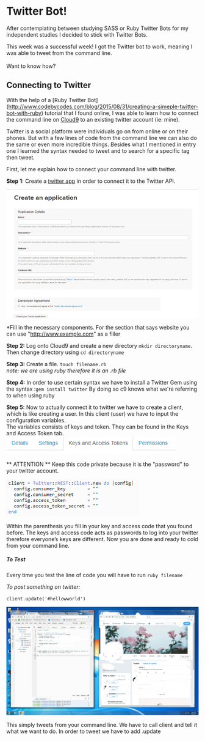 # Twitter Bot! 

After contemplating between studying SASS or Ruby Twitter Bots for my independent studies I decided to stick with Twitter Bots. 

This week was a successful week! I got the Twitter bot to work, meaning I was able to tweet from the command line. 
<br> <br> 
Want to know how?

## Connecting to Twitter 
With the help of a [Ruby Twitter Bot] (http://www.codebycodes.com/blog/2015/08/31/creating-a-simeple-twitter-bot-with-ruby) tutorial that I found online, I was able to learn how to connect the command line on [Cloud9](https://c9.io) to an existing twitter account (ie: mine).

Twitter is a social platform were individuals go on from online or on their phones. But with a few lines of code from the command line we can also do the same or even more incredible things. Besides what I mentioned in entry one I learned the syntax needed to tweet and to search for a specific tag then tweet. 

First, let me explain how to connect your command line with twitter. 

**Step 1:** Create a [twitter app](https://apps.twitter.com/) in order to connect it to the Twitter API. 

<img src="../images/twitterapp.png">

*Fill in the necessary components. For the section that says website you can use  "http://www.example.com" as a filler 

**Step 2:** Log onto Cloud9 and create a new directory ``` mkdir directoryname ```. Then change directory using ```cd directoryname```

**Step 3:** Create a file.  ``` touch filename.rb ```<br> 
*_note: we are using ruby therefore it is an .rb file_*

**Step 4:** In order to use certain syntax we have to install a Twitter Gem using the syntax :``` gem install twitter ```  By doing so c9 knows what we're referring to when using ruby <br> 


**Step 5:** Now to actually connect it to twitter we have to create a client, which is like creating a user. In this client (user) we have to input the configuration variables. 
<br>
The variables consists of keys and token. They can be found in the Keys and Access Token tab. <br> 
<img src=../images/keyandaccess.png> 
<br> 

** ATTENTION ** Keep this code private because it is the "password" to your twitter account. 
<br> 

<img src=../images/client.png> <br>

Within the parenthesis you fill in your key and access code that you found before. The keys and access code acts as passwords to log into your twitter therefore everyone’s keys are different. Now you are done and ready to cold from your command line. 



##### To Test

Every time you test the line of code you will have to run ```ruby filename```

_To post something on twitter:_ 

```
client.update('#hellowworld')
```

<img src=../images/myex.png>

This simply tweets from your command line. We have to call client and tell it what we want to do. In order to tweet we have to add .update
